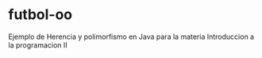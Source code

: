 # futbol-oo
Ejemplo de Herencia y polimorfismo en Java para la materia Introduccion a la programacion II
